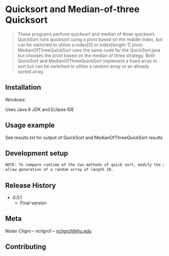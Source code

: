 # Quicksort and Median-of-three Quicksort
> These programs perform quicksort and median of three quicksort. QuickSort runs quicksort using a pivot based on the middle index, but can be switched to utilize a 
index[0] or index[length-1] pivot. MedianOfThreeQuickSort uses the same code for the QuickSort.java but chooses the pivot based on the median of three strategy. 
Both QuickSort and MedianOfThreeQuickSort implement a fixed array to sort but can be switched to utilize a random array or an already sorted array.



## Installation



Windows:

Uses Java 8 JDK and Eclipse IDE

## Usage example

See results.txt for output of QuickSort and MedianOfThreeQuickSort results

## Development setup


```sh
NOTE: To compare runtime of the two methods of quick sort, modify the array contents as needed. Utilizing getarray() will
allow generation of a random array of length 10. 

```

## Release History


* 0.0.1
    * Final version

## Meta

Nolan Cligro – ncligro1 – ncligro1@jhu.edu


## Contributing


